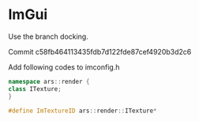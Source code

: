 # ImGui

Use the branch docking.

Commit c58fb464113435fdb7d122fde87cef4920b3d2c6

Add following codes to imconfig.h

```c++
namespace ars::render {
class ITexture;
}

#define ImTextureID ars::render::ITexture*
```